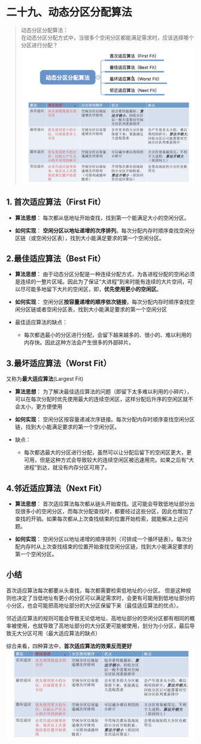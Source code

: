 # 二十九、动态分区分配算法

> 动态分区分配算法：  
> 	在动态分区分配方式中，当很多个空闲分区都能满足需求时，应该选择哪个分区进行分配？  
![](%E4%BA%8C%E5%8D%81%E4%B9%9D%E3%80%81%E5%8A%A8%E6%80%81%E5%88%86%E5%8C%BA%E5%88%86%E9%85%8D%E7%AE%97%E6%B3%95/1EF892F6-1FA3-4F0D-A0B9-53652D47F3F6.png)
![](%E4%BA%8C%E5%8D%81%E4%B9%9D%E3%80%81%E5%8A%A8%E6%80%81%E5%88%86%E5%8C%BA%E5%88%86%E9%85%8D%E7%AE%97%E6%B3%95/%E6%88%AA%E5%B1%8F2021-07-06%2014.07.55.png)

## 1. 首次适应算法（First Fit）
* **算法思想**：
	每次都从低地址开始查找，找到第一个能满足大小的空闲分区。

* **如何实现**：
	**空闲分区以地址递增的次序排列**。每次分配内存时顺序查找空闲分区链（或空闲分区表），找到大小能满足要求的第一个空闲分区。


## 2.最佳适应算法（Best Fit）
* **算法思想**：
	由于动态分区分配是一种连续分配方式，为各进程分配的空闲必须是连续的一整片区域。因此为了保证“大进程”到来时能有连续的大片空间，可以尽可能多地留下大片的空闲区，即，**优先使用更小的空闲区**。

* **如何实现**：
	空闲分区**按容量递增的顺序依次链接**，每次分配内存时顺序查找空闲分区链或者空闲分区表，找到大小能满足要求的第一个空闲分区

* 最佳适应算法的缺点：
	* 每次都选最小的分区进行分配，会留下越来越多的、很小的、难以利用的内存快。因此这种方法会产生很多的外部碎片。

## 3.最坏适应算法（Worst Fit）
又称为**最大适应算法**(Largest Fit)
* **算法思想**：
	为了解决最佳适应算法的问题（即留下太多难以利用的小碎片），可以在每次分配时优先使用最大的连续空闲区，这样分配后升序的空闲区就不会太小，更方便使用

* **如何实现**：
	空闲分区按容量递减次序链接。每次分配内存时顺序查找空闲分区链，找到大小能满足要求的第一个空闲分区。

* 缺点：
	* 每次都选最大的分区进行分配，虽然可以让分配后留下的空闲区更大，更可用，但是这种方式会导致较大的连续空闲区被迅速用完。如果之后有“大进程”到达，就没有内存分区可用了。
	
 
## 4.邻近适应算法（Next Fit）
* **算法思想**：
	首次适应算法每次都从链头开始查找。这可能会导致低地址部分出现很多小的空闲分区，而每次分配查找时，都要经过这些分区，因此也增加了查找的开销。如果每次都从上次查找结束的位置开始检索，就能解决上述问题。

* **如何实现**：
	空闲分区以地址递增的顺序排列（可排成一个循环链表）。每次分配内存时从上次查找结束的位置开始查找空闲分区链，找到大小能满足要求的第一个空闲分区。


## 小结
首次适应算法每次都要从头查找，每次都需要检索低地址的小分区。
但是这种规则也决定了当低地址有更小的分区可以满足需求时，会更有可能用到低地址部分的小分区，也会可能把高地址部分的大分区保留下来（最佳适应算法的优点）。

邻近适应算法的规则可能会导致无论低地址、高地址部分的空闲分区都有相同的概率被使用，也就导致了高地址部分的大分区更可能被使用，划分为小分区，最后导致无大分区可用（最大适应算法的缺点）

综合来看，四种算法中，**首次适应算法的效果反而更好**
![](%E4%BA%8C%E5%8D%81%E4%B9%9D%E3%80%81%E5%8A%A8%E6%80%81%E5%88%86%E5%8C%BA%E5%88%86%E9%85%8D%E7%AE%97%E6%B3%95/%E6%88%AA%E5%B1%8F2021-07-06%2014.07.55%202.png)











